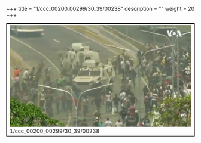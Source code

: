 +++
title = "1/ccc_00200_00299/30_39/00238"
description = ""
weight = 20
+++

<table style="border:2px solid black;max-width:800px;max-height:800px;" 
><tr><td>
<img class="center-fit-jpg"
src="/jpg_/aaa_20190430_NxaOmWaI8sI_00237.jpg">
1/ccc_00200_00299/30_39/00238
</img></td></tr></table>
